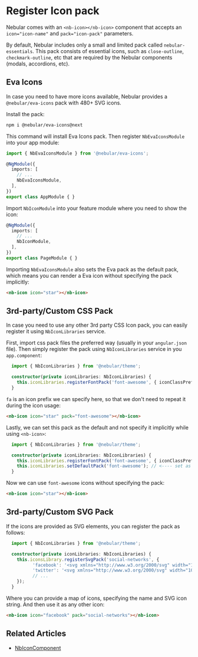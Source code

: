# Register Icon pack

Nebular comes with an `<nb-icon></nb-icon>` component that accepts an `icon="icon-name"` and `pack="icon-pack"` parameters.

By default, Nebular includes only a small and limited pack called `nebular-essentials`. This pack consists of essential icons, such as `close-outline`, `checkmark-outline`, etc that are required by the Nebular components (modals, accordions, etc).

## Eva Icons

In case you need to have more icons available, Nebular provides a `@nebular/eva-icons` pack with 480+ SVG icons.

Install the pack:

 ```sh
 npm i @nebular/eva-icons@next
 ```

This command will install Eva Icons pack. Then register `NbEvaIconsModule` into your app module:
```ts
import { NbEvaIconsModule } from '@nebular/eva-icons';

@NgModule({
  imports: [
    // ...
    NbEvaIconsModule,
  ],
})
export class AppModule { }  
```
Import `NbIconModule` into your feature module where you need to show the icon:
```ts
@NgModule({
  imports: [
    // ...
    NbIconModule,
  ],
})
export class PageModule { }
```

Importing `NbEvaIconsModule` also sets the Eva pack as the default pack, which means you can render a Eva icon without specifying the pack implicitly:

```html
<nb-icon icon="star"></nb-icon>
```

## 3rd-party/Custom CSS Pack

In case you need to use any other 3rd party CSS Icon pack, you can easily register it using `NbIconLibraries` service.

First, import css pack files the preferred way (usually in your `angular.json` file).
Then simply register the pack using `NbIconLibraries` service in you `app.component`:

```ts
  import { NbIconLibraries } from '@nebular/theme';

  constructor(private iconLibraries: NbIconLibraries) {
    this.iconLibraries.registerFontPack('font-awesome', { iconClassPrefix: 'fa' });
  }
```

`fa` is an icon prefix we can specify here, so that we don't need to repeat it during the icon usage:

```html
<nb-icon icon="star" pack="font-awesome"></nb-icon>
```


Lastly, we can set this pack as the default and not specify it implicitly while using `<nb-icon>`:
```ts
  import { NbIconLibraries } from '@nebular/theme';

  constructor(private iconLibraries: NbIconLibraries) {
    this.iconLibraries.registerFontPack('font-awesome', { iconClassPrefix: 'fa' });
    this.iconLibraries.setDefaultPack('font-awesome'); // <---- set as default
  }
```

Now we can use `font-awesome` icons without specifying the pack:

```html
<nb-icon icon="star"></nb-icon>
```

## 3rd-party/Custom SVG Pack

If the icons are provided as SVG elements, you can register the pack as follows:

```ts
  import { NbIconLibraries } from '@nebular/theme';

  constructor(private iconLibraries: NbIconLibraries) {
    this.iconsLibrary.registerSvgPack('social-networks', {
          'facebook': '<svg xmlns="http://www.w3.org/2000/svg" width="100%" height="100%" viewBox="0 0 24 24"> ... </svg>',
          'twitter': '<svg xmlns="http://www.w3.org/2000/svg" width="100%" height="100%" viewBox="0 0 24 24"> ... </svg>',
          // ...
    });
  }
```

Where you can provide a map of icons, specifying the name and SVG icon string.
And then use it as any other icon:

```html
<nb-icon icon="facebook" pack="social-networks"></nb-icon>
``` 

## Related Articles

- [NbIconComponent](docs/components/icon/overview)
